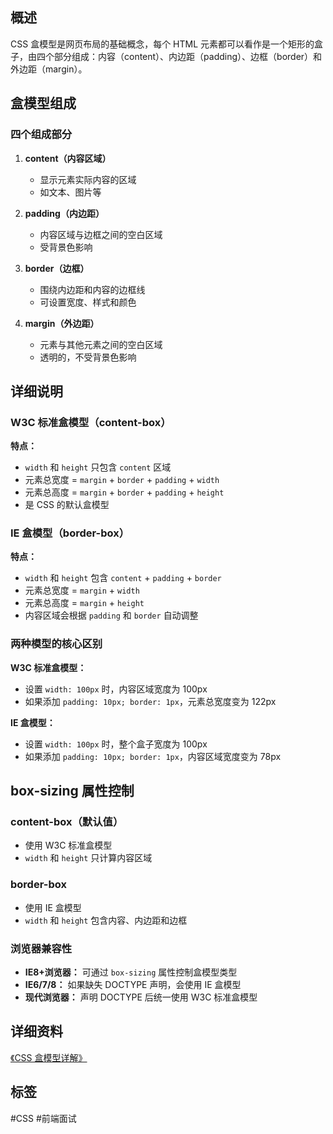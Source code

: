 ## 概述

CSS 盒模型是网页布局的基础概念，每个 HTML 元素都可以看作是一个矩形的盒子，由四个部分组成：内容（content）、内边距（padding）、边框（border）和外边距（margin）。

## 盒模型组成

### 四个组成部分

1. **content（内容区域）**
   - 显示元素实际内容的区域
   - 如文本、图片等

1. **padding（内边距）**
   - 内容区域与边框之间的空白区域
   - 受背景色影响

1. **border（边框）**
   - 围绕内边距和内容的边框线
   - 可设置宽度、样式和颜色

4. **margin（外边距）**
   - 元素与其他元素之间的空白区域
   - 透明的，不受背景色影响

## 详细说明

### W3C 标准盒模型（content-box）

**特点：**

- `width` 和 `height` 只包含 `content` 区域
- 元素总宽度 = `margin` + `border` + `padding` + `width`
- 元素总高度 = `margin` + `border` + `padding` + `height`
- 是 CSS 的默认盒模型

### IE 盒模型（border-box）

**特点：**

- `width` 和 `height` 包含 `content` + `padding` + `border`
- 元素总宽度 = `margin` + `width`
- 元素总高度 = `margin` + `height`
- 内容区域会根据 `padding` 和 `border` 自动调整

### 两种模型的核心区别

**W3C 标准盒模型：**

- 设置 `width: 100px` 时，内容区域宽度为 100px
- 如果添加 `padding: 10px; border: 1px`，元素总宽度变为 122px

**IE 盒模型：**

- 设置 `width: 100px` 时，整个盒子宽度为 100px
- 如果添加 `padding: 10px; border: 1px`，内容区域宽度变为 78px

## box-sizing 属性控制

### content-box（默认值）

- 使用 W3C 标准盒模型
- `width` 和 `height` 只计算内容区域

### border-box

- 使用 IE 盒模型
- `width` 和 `height` 包含内容、内边距和边框

### 浏览器兼容性

- **IE8+浏览器：** 可通过 `box-sizing` 属性控制盒模型类型
- **IE6/7/8：** 如果缺失 DOCTYPE 声明，会使用 IE 盒模型
- **现代浏览器：** 声明 DOCTYPE 后统一使用 W3C 标准盒模型

## 详细资料

[《CSS 盒模型详解》](https://juejin.im/post/59ef72f5f265da4320026f76)

## 标签

#CSS #前端面试 
